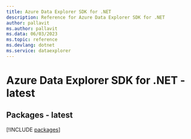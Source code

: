 ```yaml
---
title: Azure Data Explorer SDK for .NET
description: Reference for Azure Data Explorer SDK for .NET
author: pallavit
ms.author: pallavit
ms.data: 06/03/2023
ms.topic: reference
ms.devlang: dotnet
ms.service: dataexplorer
---
```

# Azure Data Explorer SDK for .NET - latest
## Packages - latest
[!INCLUDE [packages](data-explorer-index.md)]